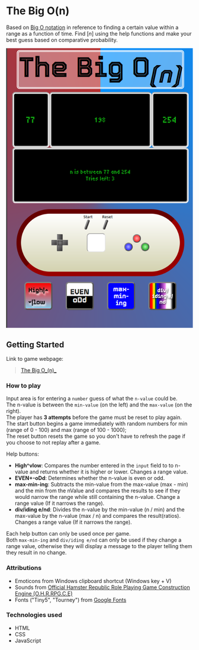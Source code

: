 # The Big O(n)



Based on [Big O notation](https://en.wikipedia.org/wiki/Big_O_notation) in reference to finding a certain value within a range as a function of time.
Find [_n_] using the help functions and make your best guess based on comparative probability.

![Screenshot of game](./resources/images/gamescrnsht.png)

## Getting Started
Link to game webpage: 

> [The Big O_(n)_](_blank) <!-- placeholder url -->


### How to play
Input area is for entering a `number` guess of what the `n-value` could be.  
The n-value is between the `min-value` (on the left) and the `max-value` (on the right).  
The player has __3 attempts__ before the game must be reset to play again.  
The start button begins a game immediately with random numbers for min (range of 0 - 100) and max (range of 100 - 1000);  
The reset button resets the game so you don't have to refresh the page if you choose to not replay after a game.  


Help buttons:
    
- __High^vlow__: Compares the number entered in the `input` field to to n-value and returns whether it is higher or lower. Changes a range value.
- __EVEN+-oDd__: Determines whether the n-value is even or odd.
- __max-min-ing__: Subtracts the min-value from the max-value (max - min) and the min from the nValue and compares the results to see if they would narrow the range while still containing the n-value. Change a range value (If it narrows the range).
- __div/iding e/nd__: Divides the n-value by the min-value (n / min) and the max-value by the n-value (max / n) and compares the result(ratios). Changes a range value (If it narrows the range).

Each help button can only be used once per game.  
Both `max-min-ing` and `div/iding e/nd` can only be used if they change a range value, otherwise they will display a message to the player telling them they result in no change.

### Attributions
- Emoticons from Windows clipboard shortcut (Windows key + V)
- Sounds from [Official Hamster Republic Role Playing Game Construction Engine (O.H.R.RPG.C.E)](https://rpg.hamsterrepublic.com/ohrrpgce/Free_Sound_Effects)
- Fonts ("Tiny5", "Tourney") from [Google Fonts](https://fonts.google.com/)

### Technologies used
- HTML 
- CSS 
- JavaScript